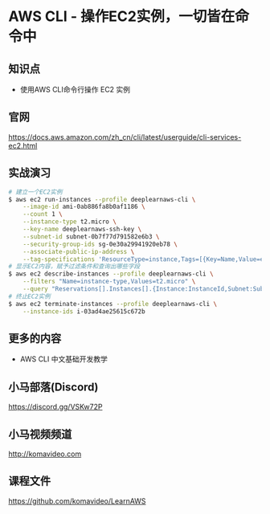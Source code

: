 AWS CLI - 操作EC2实例，一切皆在命令中
=================================

## 知识点

* 使用AWS CLI命令行操作 EC2 实例

## 官网

https://docs.aws.amazon.com/zh_cn/cli/latest/userguide/cli-services-ec2.html

## 实战演习

```bash
# 建立一个EC2实例
$ aws ec2 run-instances --profile deeplearnaws-cli \
    --image-id ami-0ab886fa8b0af1186 \
    --count 1 \
    --instance-type t2.micro \
    --key-name deeplearnaws-ssh-key \
    --subnet-id subnet-0b7f77d791582e6b3 \
    --security-group-ids sg-0e30a29941920eb78 \
    --associate-public-ip-address \
    --tag-specifications 'ResourceType=instance,Tags=[{Key=Name,Value=ec2_from_cli}]'
# 显示EC2内容，赋予过滤条件和查询出哪些字段
$ aws ec2 describe-instances --profile deeplearnaws-cli \
    --filters "Name=instance-type,Values=t2.micro" \
    --query "Reservations[].Instances[].{Instance:InstanceId,Subnet:SubnetId,Instance:Tags}"
# 终止EC2实例
$ aws ec2 terminate-instances --profile deeplearnaws-cli \
    --instance-ids i-03ad4ae25615c672b 
```

## 更多的内容

+ AWS CLI 中文基础开发教学

## 小马部落(Discord)

https://discord.gg/VSKw72P

## 小马视频频道

http://komavideo.com

## 课程文件

https://github.com/komavideo/LearnAWS
